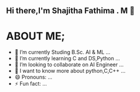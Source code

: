 ## Hi there,I'm Shajitha Fathima . M 👋

# ABOUT ME;

- 🔭 I’m currently Studing B.Sc. AI & ML ...
- 🌱 I’m currently learning C and DS,Python ...
- 👯 I’m looking to collaborate on AI Engineer ...
- 💬 I want to know more about python,C,C++ ...
- 😄 Pronouns: ...
- ⚡ Fun fact: ...

